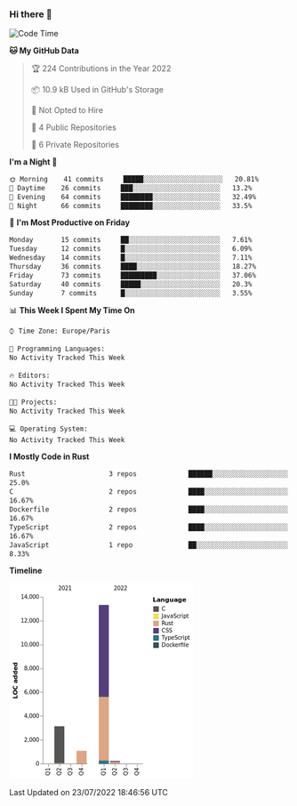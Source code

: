 ### Hi there 👋

<!--START_SECTION:waka-->
![Code Time](http://img.shields.io/badge/Code%20Time-0%20secs-blue)

**🐱 My GitHub Data** 

> 🏆 224 Contributions in the Year 2022
 > 
> 📦 10.9 kB Used in GitHub's Storage 
 > 
> 🚫 Not Opted to Hire
 > 
> 📜 4 Public Repositories 
 > 
> 🔑 6 Private Repositories  
 > 
**I'm a Night 🦉** 

```text
🌞 Morning    41 commits     █████░░░░░░░░░░░░░░░░░░░░   20.81% 
🌆 Daytime    26 commits     ███░░░░░░░░░░░░░░░░░░░░░░   13.2% 
🌃 Evening    64 commits     ████████░░░░░░░░░░░░░░░░░   32.49% 
🌙 Night      66 commits     ████████░░░░░░░░░░░░░░░░░   33.5%

```
📅 **I'm Most Productive on Friday** 

```text
Monday       15 commits     ██░░░░░░░░░░░░░░░░░░░░░░░   7.61% 
Tuesday      12 commits     █░░░░░░░░░░░░░░░░░░░░░░░░   6.09% 
Wednesday    14 commits     █░░░░░░░░░░░░░░░░░░░░░░░░   7.11% 
Thursday     36 commits     ████░░░░░░░░░░░░░░░░░░░░░   18.27% 
Friday       73 commits     █████████░░░░░░░░░░░░░░░░   37.06% 
Saturday     40 commits     █████░░░░░░░░░░░░░░░░░░░░   20.3% 
Sunday       7 commits      █░░░░░░░░░░░░░░░░░░░░░░░░   3.55%

```


📊 **This Week I Spent My Time On** 

```text
⌚︎ Time Zone: Europe/Paris

💬 Programming Languages: 
No Activity Tracked This Week

🔥 Editors: 
No Activity Tracked This Week

🐱‍💻 Projects: 
No Activity Tracked This Week

💻 Operating System: 
No Activity Tracked This Week

```

**I Mostly Code in Rust** 

```text
Rust                     3 repos             ██████░░░░░░░░░░░░░░░░░░░   25.0% 
C                        2 repos             ████░░░░░░░░░░░░░░░░░░░░░   16.67% 
Dockerfile               2 repos             ████░░░░░░░░░░░░░░░░░░░░░   16.67% 
TypeScript               2 repos             ████░░░░░░░░░░░░░░░░░░░░░   16.67% 
JavaScript               1 repo              ██░░░░░░░░░░░░░░░░░░░░░░░   8.33%

```


**Timeline**

![Chart not found](https://raw.githubusercontent.com/nu-wa/nu-wa/main/charts/bar_graph.png) 


 Last Updated on 23/07/2022 18:46:56 UTC
<!--END_SECTION:waka-->

<!--
**nu-wa/nu-wa** is a ✨ _special_ ✨ repository because its `README.md` (this file) appears on your GitHub profile.

Here are some ideas to get you started:

- 🔭 I’m currently working on ...
- 🌱 I’m currently learning ...
- 👯 I’m looking to collaborate on ...
- 🤔 I’m looking for help with ...
- 💬 Ask me about ...
- 📫 How to reach me: ...
- 😄 Pronouns: ...
- ⚡ Fun fact: ...
-->

